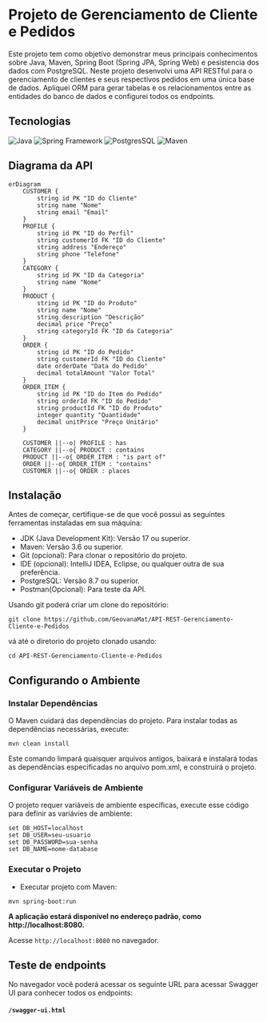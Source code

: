# Projeto de Gerenciamento de Cliente e Pedidos

Este projeto tem como objetivo demonstrar meus principais conhecimentos sobre Java, Maven, Spring Boot (Spring JPA, Spring Web) e pesistencia dos dados com PostgreSQL. Neste projeto desenvolvi uma API RESTful para o gerenciamento de clientes e seus respectivos pedidos em uma única base de dados. Apliquei ORM para gerar tabelas e os relacionamentos entre as entidades do banco de dados e configurei todos os endpoints.

## Tecnologias

![Java](https://img.icons8.com/?size=30&id=13679&format=png&color=000000)
![Spring Framework](https://img.icons8.com/?size=30&id=90519&format=png&color=000000)
![PostgresSQL](https://img.icons8.com/?size=30&id=38561&format=png&color=000000)
![Maven](https://img.icons8.com/?size=30&id=t5FJr3NzrPSm&format=png&color=FFFFFF)

## Diagrama da API


```mermaid
erDiagram
    CUSTOMER {
        string id PK "ID do Cliente"
        string name "Nome"
        string email "Email"
    }
    PROFILE {
        string id PK "ID do Perfil"
        string customerId FK "ID do Cliente"
        string address "Endereço"
        string phone "Telefone"
    }
    CATEGORY {
        string id PK "ID da Categoria"
        string name "Nome"
    }
    PRODUCT {
        string id PK "ID do Produto"
        string name "Nome"
        string description "Descrição"
        decimal price "Preço"
        string categoryId FK "ID da Categoria"
    }
    ORDER {
        string id PK "ID do Pedido"
        string customerId FK "ID do Cliente"
        date orderDate "Data do Pedido"
        decimal totalAmount "Valor Total"
    }
    ORDER_ITEM {
        string id PK "ID do Item do Pedido"
        string orderId FK "ID do Pedido"
        string productId FK "ID do Produto"
        integer quantity "Quantidade"
        decimal unitPrice "Preço Unitário"
    }

    CUSTOMER ||--o| PROFILE : has
    CATEGORY ||--o{ PRODUCT : contains
    PRODUCT ||--o{ ORDER_ITEM : "is part of"
    ORDER ||--o{ ORDER_ITEM : "contains"
    CUSTOMER ||--o{ ORDER : places
```

## Instalação

Antes de começar, certifique-se de que você possui as seguintes ferramentas instaladas em sua máquina:

- JDK (Java Development Kit): Versão 17 ou superior.
- Maven: Versão 3.6 ou superior.
- Git (opcional): Para clonar o repositório do projeto.
- IDE (opcional): IntelliJ IDEA, Eclipse, ou qualquer outra de sua preferência.
- PostgreSQL: Versão 8.7 ou superior.
- Postman(Opcional): Para teste da API.

Usando git poderá criar um clone do repositório:

```
git clone https://github.com/GeovanaMat/API-REST-Gerenciamento-Cliente-e-Pedidos
```

vá até o diretorio do projeto clonado usando:
````
cd API-REST-Gerenciamento-Cliente-e-Pedidos
````

## Configurando o Ambiente

### Instalar Dependências
O Maven cuidará das dependências do projeto. Para instalar todas as dependências necessárias, execute:

````
mvn clean install
````

Este comando limpará quaisquer arquivos antigos, baixará e instalará todas as dependências especificadas no arquivo pom.xml, e construirá o projeto.


### Configurar Variáveis de Ambiente 
O  projeto requer variáveis de ambiente específicas, execute esse código para definir as variávies de ambiente:

````
set DB_HOST=localhost
set DB_USER=seu-usuario
set DB_PASSWORD=sua-senha
set DB_NAME=nome-database
````

### Executar o Projeto
- Executar projeto com Maven:
  
```
mvn spring-boot:run
````

**A aplicação estará disponível no endereço padrão, como http://localhost:8080.**

Acesse `http://localhost:8080` no navegador.

## Teste de endpoints

No navegador você poderá acessar os seguinte URL para acessar Swagger UI para conhecer todos os endpoints:
#### `/swagger-ui.html`

